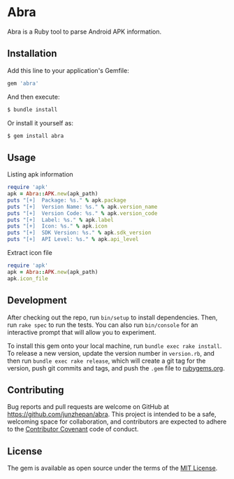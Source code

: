 # Abra

Abra is a Ruby tool to parse Android APK information.

## Installation

Add this line to your application's Gemfile:

```ruby
gem 'abra'
```

And then execute:

```bash
$ bundle install
```

Or install it yourself as:

```bash
$ gem install abra
```

## Usage
Listing apk information

```ruby
require 'apk'
apk = Abra::APK.new(apk_path)
puts "[+]  Package: %s." % apk.package
puts "[+]  Version Name: %s." % apk.version_name
puts "[+]  Version Code: %s." % apk.version_code
puts "[+]  Label: %s." % apk.label
puts "[+]  Icon: %s." % apk.icon
puts "[+]  SDK Version: %s." % apk.sdk_version
puts "[+]  API Level: %s." % apk.api_level
```

Extract icon file

```ruby
require 'apk'
apk = Abra::APK.new(apk_path)
apk.icon_file
```

## Development

After checking out the repo, run `bin/setup` to install dependencies. Then, run `rake spec` to run the tests. You can also run `bin/console` for an interactive prompt that will allow you to experiment.

To install this gem onto your local machine, run `bundle exec rake install`. To release a new version, update the version number in `version.rb`, and then run `bundle exec rake release`, which will create a git tag for the version, push git commits and tags, and push the `.gem` file to [rubygems.org](https://rubygems.org).

## Contributing

Bug reports and pull requests are welcome on GitHub at https://github.com/junzhepan/abra. This project is intended to be a safe, welcoming space for collaboration, and contributors are expected to adhere to the [Contributor Covenant](http://contributor-covenant.org) code of conduct.


## License

The gem is available as open source under the terms of the [MIT License](LICENSE).
